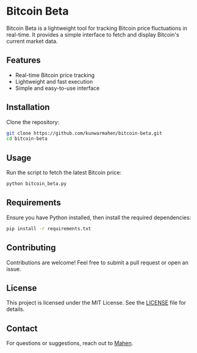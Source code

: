# Bitcoin Beta

Bitcoin Beta is a lightweight tool for tracking Bitcoin price fluctuations in real-time. It provides a simple interface to fetch and display Bitcoin's current market data.

## Features

- Real-time Bitcoin price tracking
- Lightweight and fast execution
- Simple and easy-to-use interface

## Installation

Clone the repository:

```bash
git clone https://github.com/kunwarmahen/bitcoin-beta.git
cd bitcoin-beta
```

## Usage

Run the script to fetch the latest Bitcoin price:

```bash
python bitcoin_beta.py
```

## Requirements

Ensure you have Python installed, then install the required dependencies:

```bash
pip install -r requirements.txt
```

## Contributing

Contributions are welcome! Feel free to submit a pull request or open an issue.

## License

This project is licensed under the MIT License. See the [LICENSE](LICENSE) file for details.

## Contact

For questions or suggestions, reach out to [Mahen](https://github.com/kunwarmahen).

